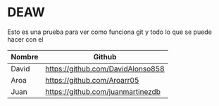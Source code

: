 # DEAW
Esto es una prueba para ver como funciona git y todo lo que se puede hacer con el

| Nombre    |           Github                    |
|-----------|-------------------------------------|
|David      |https://github.com/DavidAlonso858    |
|Aroa       |https://github.com/Aroarr05          |
|Juan       |https://github.com/juanmartinezdb    |